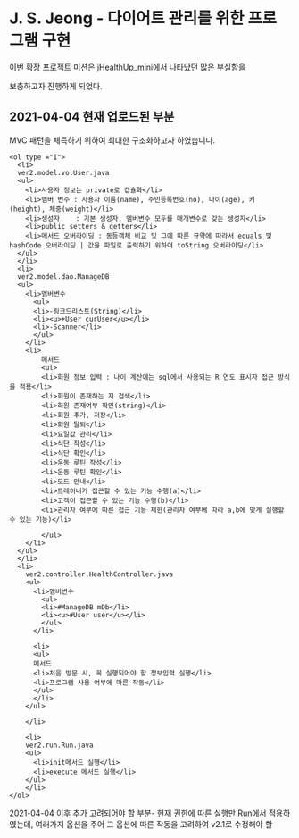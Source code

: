 # J. S. Jeong - 다이어트 관리를 위한 프로그램 구현

이번 확장 프로젝트 미션은 <a href="https://github.com/hy6219/jHealthUp_mini">jHealthUp_mini</a>에서 나타났던 많은 부실함을 

보충하고자 진행하게 되었다.

## 2021-04-04 현재 업로드된 부분

MVC 패턴을 체득하기 위하여 최대한 구조화하고자 하였습니다.

~~~
<ol type ="I">
  <li>
  ver2.model.vo.User.java
  <ul>
    <li>사용자 정보는 private로 캡슐화</li>
    <li>멤버 변수 : 사용자 이름(name), 주민등록번호(no), 나이(age), 키(height), 체중(weight)</li>
    <li>생성자    : 기본 생성자, 멤버변수 모두를 매개변수로 갖는 생성자</li>
    <li>public setters & getters</li>
    <li>메서드 오버라이딩 : 동등객체 비교 및 그에 따른 규약에 따라서 equals 및 hashCode 오버라이딩 | 값을 파일로 출력하기 위하여 toString 오버라이딩</li>
  </ul>
  </li>
  <li>
  ver2.model.dao.ManageDB
  <ul>
    <li>멤버변수
      <ul>
      <li>-링크드리스트(String)</li>
      <li><u>+User curUser</u></li>
      <li>-Scanner</li>
      </ul>
    </li>
    <li>
        메서드
        <ul>
        <li>회원 정보 입력 : 나이 계산에는 sql에서 사용되는 R 연도 표시자 접근 방식을 적용</li>
        <li>회원이 존재하는 지 검색</li>
        <li>회원 존재여부 확인(string)</li>
        <li>회원 추가, 저장</li>
        <li>회원 탈퇴</li>
        <li>요일값 관리</li>
        <li>식단 작성</li>
        <li>식단 확인</li>
        <li>운동 루틴 작성</li>
        <li>운동 루틴 확인</li>
        <li>모드 안내</li>
        <li>트레이너가 접근할 수 있는 기능 수행(a)</li>
        <li>고객이 접근할 수 있는 기능 수행(b)</li>
        <li>관리자 여부에 따른 접근 기능 제한(관리자 여부에 따라 a,b에 맞게 실행할 수 있는 기능)</li>
        
        </ul>
    </li>
  </ul>
  </li>
  <li>
    ver2.controller.HealthController.java
    <ul>
      <li>멤버변수
        <ul>
        <li>#ManageDB mDb</li>
        <li><u>#User user</u></li>
        </ul>
      </li>
      
      <li>
      <ul>
      메서드
      <li>처음 방문 시, 꼭 실행되어야 할 정보입력 실행</li>
      <li>프로그램 사용 여부에 따른 작동</li>
      </ul>
      </li>
    </ul>
    
    </li>
    
    <li>
    ver2.run.Run.java
    <ul>
      <li>init메서드 실행</li>
      <li>execute 메서드 실행</li>
    </ul>
    </li>
</ol>
~~~

2021-04-04 이후 추가 고려되어야 할 부분- 현재 권한에 따른 실행만 Run에서 적용하였는데, 여러가지 옵션을 주어 그 옵션에 따른 작동을 고려하여 v2.1로 수정해야 할 
